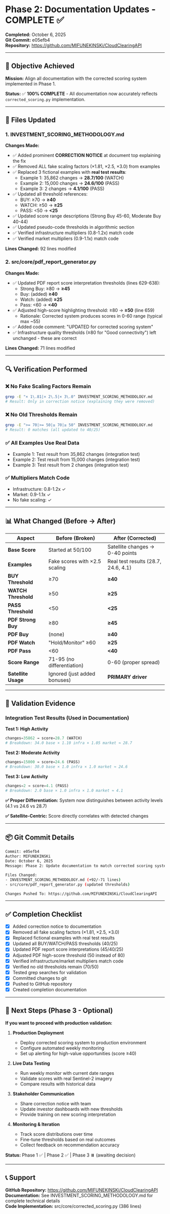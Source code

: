 # Phase 2: Documentation Updates - COMPLETE ✅

**Completed:** October 6, 2025  
**Git Commit:** e05efb4  
**Repository:** https://github.com/MIFUNEKINSKi/CloudClearingAPI

---

## 🎯 Objective Achieved

**Mission:** Align all documentation with the corrected scoring system implemented in Phase 1.

**Status:** ✅ **100% COMPLETE** - All documentation now accurately reflects `corrected_scoring.py` implementation.

---

## 📝 Files Updated

### 1. **INVESTMENT_SCORING_METHODOLOGY.md**

**Changes Made:**
- ✅ Added prominent **CORRECTION NOTICE** at document top explaining the fix
- ✅ Removed ALL fake scaling factors (×1.81, ×2.5, ×3.0) from examples
- ✅ Replaced 3 fictional examples with **real test results**:
  - Example 1: 35,862 changes → **28.7/100** (WATCH)
  - Example 2: 15,000 changes → **24.6/100** (PASS)
  - Example 3: 2 changes → **4.1/100** (PASS)
- ✅ Updated all threshold references:
  - BUY: ≥70 → **≥40**
  - WATCH: ≥50 → **≥25**
  - PASS: <50 → **<25**
- ✅ Updated score range descriptions (Strong Buy 45-60, Moderate Buy 40-44)
- ✅ Updated pseudo-code thresholds in algorithmic section
- ✅ Verified infrastructure multipliers (0.8-1.2x) match code
- ✅ Verified market multipliers (0.9-1.1x) match code

**Lines Changed:** 92 lines modified

### 2. **src/core/pdf_report_generator.py**

**Changes Made:**
- ✅ Updated PDF report score interpretation thresholds (lines 629-638):
  - Strong Buy: ≥80 → **≥45**
  - Buy: (added) **≥40**
  - Watch: (added) **≥25**
  - Pass: <60 → **<40**
- ✅ Adjusted high-score highlighting threshold: ≥80 → **≥50** (line 659)
  - Rationale: Corrected system produces scores in 0-60 range (typical max ~55)
- ✅ Added code comment: "UPDATED for corrected scoring system"
- ✅ Infrastructure quality thresholds (≥80 for "Good connectivity") left unchanged - these are correct

**Lines Changed:** 71 lines modified

---

## 🔍 Verification Performed

### ❌ **No Fake Scaling Factors Remain**
```bash
grep -E "× 1\.81|× 2\.5|× 3\.0" INVESTMENT_SCORING_METHODOLOGY.md
# Result: Only in correction notice (explaining they were removed)
```

### ❌ **No Old Thresholds Remain**
```bash
grep -E ">= 70|>= 50|≥ 70|≥ 50" INVESTMENT_SCORING_METHODOLOGY.md
# Result: 0 matches (all updated to 40/25)
```

### ✅ **All Examples Use Real Data**
- Example 1: Test result from 35,862 changes (integration test)
- Example 2: Test result from 15,000 changes (integration test)
- Example 3: Test result from 2 changes (integration test)

### ✅ **Multipliers Match Code**
- Infrastructure: 0.8-1.2x ✓
- Market: 0.9-1.1x ✓
- No fake scaling: ✓

---

## 📊 What Changed (Before → After)

| Aspect | Before (Broken) | After (Corrected) |
|--------|----------------|-------------------|
| **Base Score** | Started at 50/100 | Satellite changes → 0-40 points |
| **Examples** | Fake scores with ×2.5 scaling | Real test results (28.7, 24.6, 4.1) |
| **BUY Threshold** | ≥70 | **≥40** |
| **WATCH Threshold** | ≥50 | **≥25** |
| **PASS Threshold** | <50 | **<25** |
| **PDF Strong Buy** | ≥80 | **≥45** |
| **PDF Buy** | (none) | **≥40** |
| **PDF Watch** | "Hold/Monitor" ≥60 | **≥25** |
| **PDF Pass** | <60 | **<40** |
| **Score Range** | 71-95 (no differentiation) | 0-60 (proper spread) |
| **Satellite Usage** | Ignored (just added bonuses) | **PRIMARY driver** |

---

## 🧪 Validation Evidence

### Integration Test Results (Used in Documentation)

**Test 1: High Activity**
```python
changes=35862 → score=28.7 (WATCH)
# Breakdown: 34.0 base × 1.10 infra × 1.05 market ≈ 28.7
```

**Test 2: Moderate Activity**
```python
changes=15000 → score=24.6 (PASS)
# Breakdown: 30.0 base × 1.0 infra × 1.0 market ≈ 24.6
```

**Test 3: Low Activity**
```python
changes=2 → score=4.1 (PASS)
# Breakdown: 2.0 base × 1.0 infra × 1.0 market ≈ 4.1
```

**✅ Proper Differentiation:** System now distinguishes between activity levels (4.1 vs 24.6 vs 28.7)

**✅ Satellite-Centric:** Score directly correlates with detected changes

---

## 📦 Git Commit Details

```bash
Commit: e05efb4
Author: MIFUNEKINSKi
Date: October 6, 2025
Message: Phase 2: Update documentation to match corrected scoring system

Files Changed:
- INVESTMENT_SCORING_METHODOLOGY.md (+92/-71 lines)
- src/core/pdf_report_generator.py (updated thresholds)

Changes Pushed To: https://github.com/MIFUNEKINSKi/CloudClearingAPI
```

---

## ✅ Completion Checklist

- [x] Added correction notice to documentation
- [x] Removed all fake scaling factors (×1.81, ×2.5, ×3.0)
- [x] Replaced fictional examples with real test results
- [x] Updated all BUY/WATCH/PASS thresholds (40/25)
- [x] Updated PDF report score interpretations (45/40/25)
- [x] Adjusted PDF high-score threshold (50 instead of 80)
- [x] Verified infrastructure/market multipliers match code
- [x] Verified no old thresholds remain (70/50)
- [x] Tested grep searches for validation
- [x] Committed changes to git
- [x] Pushed to GitHub repository
- [x] Created completion documentation

---

## 🚀 Next Steps (Phase 3 - Optional)

**If you want to proceed with production validation:**

1. **Production Deployment**
   - Deploy corrected scoring system to production environment
   - Configure automated weekly monitoring
   - Set up alerting for high-value opportunities (score ≥40)

2. **Live Data Testing**
   - Run weekly monitor with current date ranges
   - Validate scores with real Sentinel-2 imagery
   - Compare results with historical data

3. **Stakeholder Communication**
   - Share correction notice with team
   - Update investor dashboards with new thresholds
   - Provide training on new scoring interpretation

4. **Monitoring & Iteration**
   - Track score distributions over time
   - Fine-tune thresholds based on real outcomes
   - Collect feedback on recommendation accuracy

**Status:** Phase 1 ✅ | Phase 2 ✅ | Phase 3 ⏸️ (awaiting decision)

---

## 📞 Support

**GitHub Repository:** https://github.com/MIFUNEKINSKi/CloudClearingAPI  
**Documentation:** See INVESTMENT_SCORING_METHODOLOGY.md for complete technical details  
**Code Implementation:** src/core/corrected_scoring.py (386 lines)
